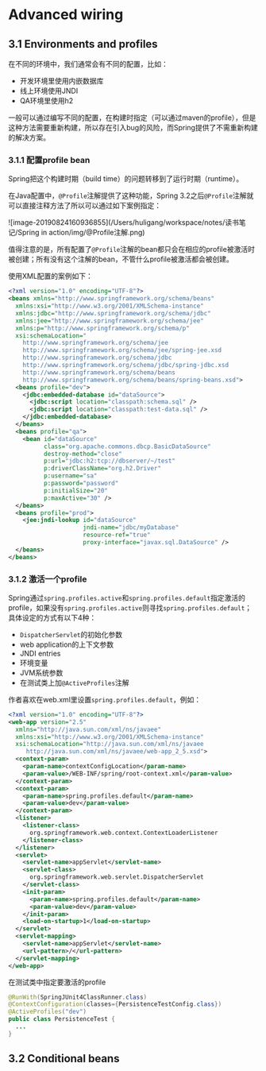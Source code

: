 # Advanced wiring

## 3.1 Environments and profiles

在不同的环境中，我们通常会有不同的配置，比如：

- 开发环境里使用内嵌数据库
- 线上环境使用JNDI
- QA环境里使用h2

一般可以通过编写不同的配置，在构建时指定（可以通过maven的profile），但是这种方法需要重新构建，所以存在引入bug的风险，而Spring提供了不需重新构建的解决方案。

### 3.1.1 配置profile bean

Spring把这个构建时期（build time）的问题转移到了运行时期（runtime）。

在Java配置中，`@Profile`注解提供了这种功能，Spring 3.2之后`@Profile`注解就可以直接注释方法了所以可以通过如下案例指定：

![image-20190824160936855](/Users/huligang/workspace/notes/读书笔记/Spring in action/img/@Profile注解.png)

值得注意的是，所有配置了`@Profile`注解的bean都只会在相应的profile被激活时被创建；所有没有这个注解的bean，不管什么profile被激活都会被创建。

使用XML配置的案例如下：

```xml
<?xml version="1.0" encoding="UTF-8"?>
<beans xmlns="http://www.springframework.org/schema/beans"
  xmlns:xsi="http://www.w3.org/2001/XMLSchema-instance"
  xmlns:jdbc="http://www.springframework.org/schema/jdbc"
  xmlns:jee="http://www.springframework.org/schema/jee"
  xmlns:p="http://www.springframework.org/schema/p"
  xsi:schemaLocation="
    http://www.springframework.org/schema/jee
    http://www.springframework.org/schema/jee/spring-jee.xsd
    http://www.springframework.org/schema/jdbc
    http://www.springframework.org/schema/jdbc/spring-jdbc.xsd
    http://www.springframework.org/schema/beans
    http://www.springframework.org/schema/beans/spring-beans.xsd">
  <beans profile="dev">
    <jdbc:embedded-database id="dataSource">
      <jdbc:script location="classpath:schema.sql" />
      <jdbc:script location="classpath:test-data.sql" />
    </jdbc:embedded-database>
  </beans>
  <beans profile="qa">
    <bean id="dataSource"
          class="org.apache.commons.dbcp.BasicDataSource"
          destroy-method="close"
          p:url="jdbc:h2:tcp://dbserver/~/test"
          p:driverClassName="org.h2.Driver"
          p:username="sa"
          p:password="password"
          p:initialSize="20"
          p:maxActive="30" />
  </beans>
  <beans profile="prod">
    <jee:jndi-lookup id="dataSource"
                     jndi-name="jdbc/myDatabase"
                     resource-ref="true"
                     proxy-interface="javax.sql.DataSource" />
  </beans>
</beans>
```

### 3.1.2 激活一个profile

Spring通过`spring.profiles.active`和`spring.profiles.default`指定激活的profile，如果没有`spring.profiles.active`则寻找`spring.profiles.default`；具体设定的方式有以下4种：

- `DispatcherServlet`的初始化参数
- web application的上下文参数
- JNDI entries
- 环境变量
- JVM系统参数
- 在测试类上加`@ActiveProfiles`注解

作者喜欢在web.xml里设置`spring.profiles.default`，例如：

```xml
<?xml version="1.0" encoding="UTF-8"?>
<web-app version="2.5"
  xmlns="http://java.sun.com/xml/ns/javaee"
  xmlns:xsi="http://www.w3.org/2001/XMLSchema-instance"
  xsi:schemaLocation="http://java.sun.com/xml/ns/javaee
     http://java.sun.com/xml/ns/javaee/web-app_2_5.xsd">
  <context-param>
    <param-name>contextConfigLocation</param-name>
    <param-value>/WEB-INF/spring/root-context.xml</param-value>
  </context-param>
  <context-param>
    <param-name>spring.profiles.default</param-name>
    <param-value>dev</param-value>
  </context-param>
  <listener>
    <listener-class>
      org.springframework.web.context.ContextLoaderListener
    </listener-class>
  </listener>
  <servlet>
    <servlet-name>appServlet</servlet-name>
    <servlet-class>
      org.springframework.web.servlet.DispatcherServlet
    </servlet-class>
    <init-param>
      <param-name>spring.profiles.default</param-name>
      <param-value>dev</param-value>
    </init-param>
    <load-on-startup>1</load-on-startup>
  </servlet>
  <servlet-mapping>
    <servlet-name>appServlet</servlet-name>
    <url-pattern>/</url-pattern>
  </servlet-mapping>
</web-app>
```

在测试类中指定要激活的profile

```java
@RunWith(SpringJUnit4ClassRunner.class)
@ContextConfiguration(classes={PersistenceTestConfig.class})
@ActiveProfiles("dev")
public class PersistenceTest {
  ...
}
```

## 3.2 Conditional beans

